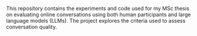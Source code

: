 
This repository contains the experiments and code used for my MSc thesis on evaluating online conversations using both human participants and large language models (LLMs). The project explores the criteria used to assess conversation quality. 
